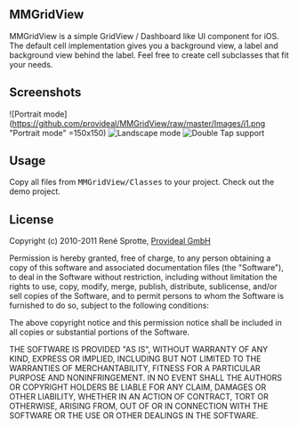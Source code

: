 MMGridView
----------

MMGridView is a simple GridView / Dashboard like UI component for iOS. The default cell implementation gives you a background view, a label and background view behind the label. Feel free to create cell subclasses that fit your needs.

Screenshots
-----------
![Portrait mode](https://github.com/provideal/MMGridView/raw/master/Images/i1.png "Portrait mode" =150x150)
![Landscape mode](https://github.com/provideal/MMGridView/raw/master/Images/i2.png "Landscape mode")
![Double Tap support](https://github.com/provideal/MMGridView/raw/master/Images/i3.png "Double Tap support")

Usage
-----

Copy all files from <tt>MMGridView/Classes</tt> to your project. Check out the demo project.

License
-------

Copyright (c) 2010-2011 René Sprotte, <a href="http://www.provideal.net" target="_blank">Provideal GmbH</a>

Permission is hereby granted, free of charge, to any person obtaining a copy of this software and associated documentation files (the "Software"), to deal in the Software without restriction, including without limitation the rights to use, copy, modify, merge, publish, distribute, sublicense, and/or sell copies of the Software, and to permit persons to whom the Software is furnished to do so, subject to the following conditions:

The above copyright notice and this permission notice shall be included in all copies or substantial portions of the Software.

THE SOFTWARE IS PROVIDED "AS IS", WITHOUT WARRANTY OF ANY KIND, EXPRESS OR IMPLIED, INCLUDING BUT NOT LIMITED TO THE WARRANTIES OF MERCHANTABILITY, FITNESS FOR A PARTICULAR PURPOSE AND NONINFRINGEMENT. IN NO EVENT SHALL THE AUTHORS OR COPYRIGHT HOLDERS BE LIABLE FOR ANY CLAIM, DAMAGES OR OTHER LIABILITY, WHETHER IN AN ACTION OF CONTRACT, TORT OR OTHERWISE, ARISING FROM, OUT OF OR IN CONNECTION WITH THE SOFTWARE OR THE USE OR OTHER DEALINGS IN THE SOFTWARE.